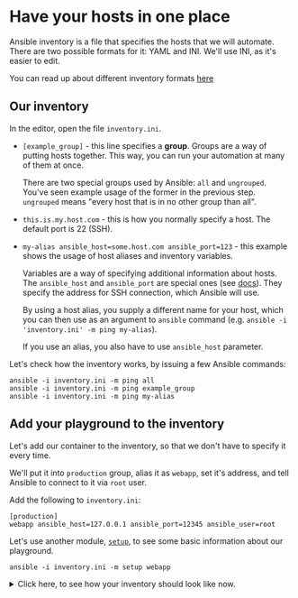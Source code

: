 # Have your hosts in one place

Ansible inventory is a file that specifies the hosts that we will automate.
There are two possible formats for it: YAML and INI. We'll use INI, as it's
easier to edit.

You can read up about different inventory formats [here](https://docs.ansible.com/ansible/latest/user_guide/intro_inventory.html#inventory-basics-formats-hosts-and-groups)

## Our inventory

In the editor, open the file `inventory.ini`.

 * `[example_group]` - this line specifies a **group**. Groups are a way of
   putting hosts together. This way, you can run your automation at many of
   them at once.

   There are two special groups used by Ansible: `all` and `ungrouped`. You've
   seen example usage of the former in the previous step. `ungrouped` means
   "every host that is in no other group than all".

 * `this.is.my.host.com` - this is how you normally specify a
   host. The default port is 22 (SSH).

 * `my-alias ansible_host=some.host.com ansible_port=123` - this example shows
   the usage of host aliases and inventory variables.
   
   Variables are a way of specifying additional information about hosts.
   The `ansible_host` and `ansible_port` are special ones (see
   [docs](https://docs.ansible.com/ansible/latest/reference_appendices/special_variables.html#connection-variables)).
   They specify the address for SSH connection, which Ansible will use.

   By using a host alias, you supply a different name for your host, which you
   can then use as an argument to `ansible` command (e.g. `ansible -i
   'inventory.ini' -m ping my-alias`).

   If you use an alias, you also have to use `ansible_host` parameter.


Let's check how the inventory works, by issuing a few Ansible commands:

```
ansible -i inventory.ini -m ping all
ansible -i inventory.ini -m ping example_group
ansible -i inventory.ini -m ping my-alias
```

## Add your playground to the inventory

Let's add our container to the inventory, so that we don't have to specify it
every time.

We'll put it into `production` group, alias it as `webapp`, set it's address,
and tell Ansible to connect to it via `root` user.

Add the following to `inventory.ini`:

```
[production]
webapp ansible_host=127.0.0.1 ansible_port=12345 ansible_user=root
```

Let's use another module,
[`setup`](https://docs.ansible.com/ansible/latest/modules/setup_module.html),
to see some basic information about our playground.

```
ansible -i inventory.ini -m setup webapp
```

<details>
<summary>Click here, to see how your inventory should look like now.</summary>
<p>
```
[example_group]
this.is.my.host.com
my-alias ansible_host=some.host.com ansible_port=123

[production]
webapp ansible_host=127.0.0.1 ansible_port=12345 ansible_user=root
```
</p>
</details>
